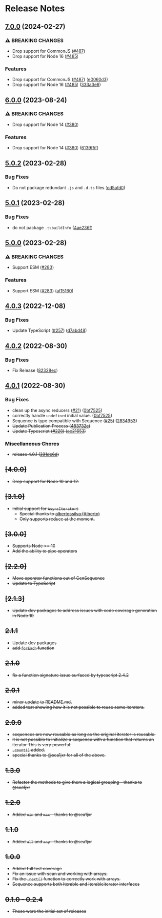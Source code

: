 # Release Notes

## [7.0.0](https://github.com/streetsidesoftware/GenSequence/compare/v6.0.0...v7.0.0) (2024-02-27)


### ⚠ BREAKING CHANGES

* Drop support for CommonJS ([#487](https://github.com/streetsidesoftware/GenSequence/issues/487))
* Drop support for Node 16 ([#485](https://github.com/streetsidesoftware/GenSequence/issues/485))

### Features

* Drop support for CommonJS ([#487](https://github.com/streetsidesoftware/GenSequence/issues/487)) ([e0060d3](https://github.com/streetsidesoftware/GenSequence/commit/e0060d349daf23af74be1d7224ad715e6e89390c))
* Drop support for Node 16 ([#485](https://github.com/streetsidesoftware/GenSequence/issues/485)) ([333a3e9](https://github.com/streetsidesoftware/GenSequence/commit/333a3e991524d1737efcfddd7e728e44cb66f2b0))

## [6.0.0](https://github.com/streetsidesoftware/GenSequence/compare/v5.0.2...v6.0.0) (2023-08-24)


### ⚠ BREAKING CHANGES

* Drop support for Node 14 ([#380](https://github.com/streetsidesoftware/GenSequence/issues/380))

### Features

* Drop support for Node 14 ([#380](https://github.com/streetsidesoftware/GenSequence/issues/380)) ([6139f5f](https://github.com/streetsidesoftware/GenSequence/commit/6139f5f2fe772f329f104bc81cafed7d5d4896a2))

## [5.0.2](https://github.com/streetsidesoftware/GenSequence/compare/v5.0.1...v5.0.2) (2023-02-28)


### Bug Fixes

* Do not package redundant `.js` and `.d.ts` files ([cd5afd0](https://github.com/streetsidesoftware/GenSequence/commit/cd5afd05c7c3455e8dfc9bb54907b2656ebdbba5))

## [5.0.1](https://github.com/streetsidesoftware/GenSequence/compare/v5.0.0...v5.0.1) (2023-02-28)


### Bug Fixes

* do not package `.tsbuildInfo` ([4ae236f](https://github.com/streetsidesoftware/GenSequence/commit/4ae236fff538ff43ab03ee0070a680969b471694))

## [5.0.0](https://github.com/streetsidesoftware/GenSequence/compare/v4.0.3...v5.0.0) (2023-02-28)


### ⚠ BREAKING CHANGES

* Support ESM ([#283](https://github.com/streetsidesoftware/GenSequence/issues/283))

### Features

* Support ESM ([#283](https://github.com/streetsidesoftware/GenSequence/issues/283)) ([af15160](https://github.com/streetsidesoftware/GenSequence/commit/af15160385bcde7642cf10d1a0ea2ec3055897c4))

## [4.0.3](https://github.com/streetsidesoftware/GenSequence/compare/v4.0.2...v4.0.3) (2022-12-08)

### Bug Fixes

- Update TypeScript ([#257](https://github.com/streetsidesoftware/GenSequence/issues/257)) ([d7abd48](https://github.com/streetsidesoftware/GenSequence/commit/d7abd4872d4e5665bfc01d3650ae8bfde455d407))

## [4.0.2](https://github.com/streetsidesoftware/GenSequence/compare/v4.0.1...v4.0.2) (2022-08-30)

### Bug Fixes

- Fix Release ([82328ec](https://github.com/streetsidesoftware/GenSequence/commit/82328ecd09c59b4a6a9512f4236d55cf459861ea))

## [4.0.1](https://github.com/streetsidesoftware/GenSequence/compare/1.2.0...v4.0.1) (2022-08-30)

### Bug Fixes

- clean up the async reducers ([#21](https://github.com/streetsidesoftware/GenSequence/issues/21)) ([0bf7525](https://github.com/streetsidesoftware/GenSequence/commit/0bf75256eabeae936aeda32ad86a822a1d5bafcb))
- correctly handle `undefined` initial value. ([0bf7525](https://github.com/streetsidesoftware/GenSequence/commit/0bf75256eabeae936aeda32ad86a822a1d5bafcb))
- Sequence<T extends S> is type compatible with Sequence<S> ([#25](https://github.com/streetsidesoftware/GenSequence/issues/25)) ([2834953](https://github.com/streetsidesoftware/GenSequence/commit/2834953e20539edbaa41fb8323f61d81b717b0a6))
- Update Publication Process ([483732c](https://github.com/streetsidesoftware/GenSequence/commit/483732c03abe8da434f71666b6f57eb46a727135))
- Update Typescript ([#228](https://github.com/streetsidesoftware/GenSequence/issues/228)) ([ae21653](https://github.com/streetsidesoftware/GenSequence/commit/ae216534a6c0977f58d4f6389748aa0f2d387f41))

### Miscellaneous Chores

- release 4.0.1 ([391dc6d](https://github.com/streetsidesoftware/GenSequence/commit/391dc6dd026a39986ffbd3a1ed7fc1a17e37889d))

## [4.0.0]

- Drop support for Node 10 and 12.

## [3.1.0]

- Initial support for `AsyncIterator`s
  - Special thanks to [albertossilva (Alberto)](https://github.com/albertossilva)
  - Only supports reduce at the moment.

## [3.0.0]

- Supports Node >= 10
- Add the ability to pipe operators

## [2.2.0]

- Move operator functions out of GenSequence
- Update to TypeScript

## [2.1.3]

- Update dev packages to address issues with code coverage generation in Node 10

## 2.1.1

- Update dev packages
- add `forEach` function

## 2.1.0

- fix a function signature issue surfaced by typescript 2.4.2

## 2.0.1

- minor update to README.md.
- added test showing how it is not possible to reuse some iterators.

## 2.0.0

- sequences are now reusable as long as the original iterator is reusable.
- it is not possible to initialize a sequence with a function that returns an iterator
  This is very powerful.
- `.count()` added.
- special thanks to @sea1jxr for all of the above.

## 1.3.0

- Refactor the methods to give them a logical grouping - thanks to @sea1jxr

## 1.2.0

- Added `min` and `max` - thanks to @sea1jxr

## 1.1.0

- Added `all` and `any` - thanks to @sea1jxr

## 1.0.0

- Added full test coverage
- Fix an issue with scan and working with arrays.
- Fix the `.next()` function to correctly work with arrays.
- Sequence supports both Iterable<T> and IterableIterator<T> interfaces

## 0.1.0 - 0.2.4

- These were the initial set of releases

<!---
cspell:ignore albertossilva
-->
